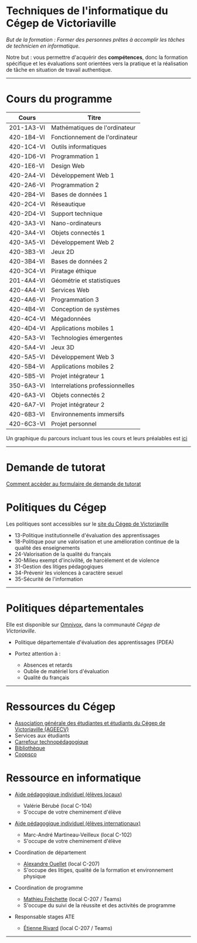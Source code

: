 # Techniques de l'informatique du Cégep de Victoriaville

_But de la formation : Former des personnes prêtes à accomplir les tâches de technicien en informatique._

Notre but : vous permettre d'acquérir des **compétences**, donc la formation spécifique et les évaluations sont orientées vers la pratique et la réalisation de tâche en situation de travail authentique.  

---

# Cours du programme  

Cours|	Titre
--|--
201-1A3-VI|	Mathématiques de l'ordinateur
420-1B4-VI|	Fonctionnement de l'ordinateur
420-1C4-VI|	Outils informatiques
420-1D6-VI|	Programmation 1
420-1E6-VI|	Design Web
420-2A4-VI|	Développement Web 1
420-2A6-VI|	Programmation 2
420-2B4-VI|	Bases de données 1
420-2C4-VI|	Réseautique
420-2D4-VI|	Support technique
420-3A3-VI|	Nano-ordinateurs
420-3A4-VI|	Objets connectés 1
420-3A5-VI|	Développement Web 2
420-3B3-VI|	Jeux 2D
420-3B4-VI|	Bases de données 2
420-3C4-VI|	Piratage éthique
201-4A4-VI|	Géométrie et statistiques
420-4A4-VI|	Services Web
420-4A6-VI|	Programmation 3
420-4B4-VI|	Conception de systèmes
420-4C4-VI|	Mégadonnées
420-4D4-VI|	Applications mobiles 1
420-5A3-VI|	Technologies émergentes
420-5A4-VI|	Jeux 3D
420-5A5-VI|	Développement Web 3
420-5B4-VI|	Applications mobiles 2
420-5B5-VI|	Projet intégrateur 1
350-6A3-VI|	Interrelations professionnelles
420-6A3-VI|	Objets connectés 2
420-6A7-VI|	Projet intégrateur 2
420-6B3-VI|	Environnements immersifs
420-6C3-VI|	Projet personnel


Un graphique du parcours incluant tous les cours et leurs préalables est [ici](http://informatique.apical.xyz)  

---

# Demande de tutorat  

[Comment accèder au formulaire de demande de tutorat](tutorat.md)  

# Politiques du Cégep

Les politiques sont accessibles sur le [site du Cégep de Victoriaville](https://www.cegepvicto.ca/cegep/documents-officiels/politique/)  

- 13-Politique institutionnelle d'évaluation des apprentissages
- 18-Politique pour une valorisation et une amélioration continue de la qualité des enseignements
- 24-Valorisation de la qualité du français
- 30-Milieu exempt d'incivilité, de harcèlement et de violence
- 31-Gestion des litiges pédagogiques
- 34-Prévenir les violences à caractère sexuel
- 35-Sécurité de l'information

---

# Politiques départementales

Elle est disponible sur [Omnivox](https://cegepvicto.omnivox.ca), dans la communauté _Cégep de Victoriaville_.  

- Politique départementale d'évaluation des apprentissages (PDEA)
- Portez attention à :  

    - Absences et retards
    - Oublie de matériel lors d'évaluation
    - Qualité du français

--- 

# Ressources du Cégep

- [Association générale des étudiantes et étudiants du Cégep de Victoriaville (AGEECV)](https://www.cegepvicto.ca/eleves-actuels/ageecv/)  
- Services aux étudiants
- [Carrefour technopédagogique](https://www.cegepvicto.ca/eleves-actuels/services-eleve/carrefour-technopedagogique/)  
- [Bibliothèque](https://cegepvictobiblio.weebly.com)  
- [Coopsco](https://coopscovictoriaville.com/fr/)  

# Ressource en informatique

- [Aide pédagogique individuel (élèves locaux)](https://www.cegepvicto.ca/eleves-actuels/services-eleve/aides-pedagogiques-individuels/)    

    - Valérie Bérubé (local C-104)
    - S'occupe de votre cheminement d'élève  

- [Aide pédagogique individuel (élèves internationaux)](https://www.cegepvicto.ca/eleves-actuels/services-eleve/aides-pedagogiques-individuels/) 

    - Marc-André Martineau-Veilleux (local C-102)
    - S'occupe de votre cheminement d'élève  

- Coordination de département  

    - [Alexandre Ouellet](equipe.md) (local C-207)
   - S'occupe des litiges, qualité de la formation et environnement physique

- Coordination de programme  

    - [Mathieu Fréchette](equipe.md) (local C-207 / Teams)
    - S'occupe du suivi de la réussite et des activités de programme

- Responsable stages ATE  

    - [Étienne Rivard](equipe.md) (local C-207 / Teams)

---
